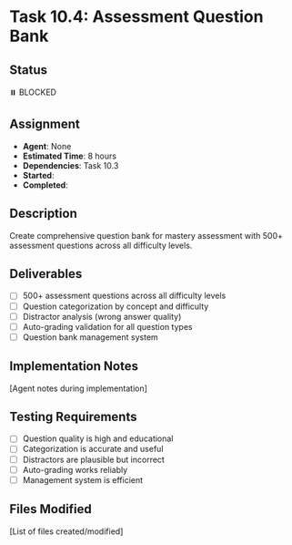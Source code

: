 # Task 10.4: Assessment Question Bank

## Status

⏸️ BLOCKED

## Assignment

- **Agent**: None
- **Estimated Time**: 8 hours
- **Dependencies**: Task 10.3
- **Started**:
- **Completed**:

## Description

Create comprehensive question bank for mastery assessment with 500+ assessment questions across all difficulty levels.

## Deliverables

- [ ] 500+ assessment questions across all difficulty levels
- [ ] Question categorization by concept and difficulty
- [ ] Distractor analysis (wrong answer quality)
- [ ] Auto-grading validation for all question types
- [ ] Question bank management system

## Implementation Notes

[Agent notes during implementation]

## Testing Requirements

- [ ] Question quality is high and educational
- [ ] Categorization is accurate and useful
- [ ] Distractors are plausible but incorrect
- [ ] Auto-grading works reliably
- [ ] Management system is efficient

## Files Modified

[List of files created/modified]

